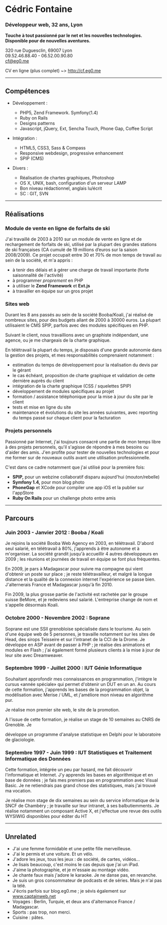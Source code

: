 # Cédric Fontaine
### Développeur web, 32 ans, Lyon

**Touche à tout passionné par le net et les nouvelles technologies.  
Disponible pour de nouvelles aventures.**

320 rue Duguesclin, 69007 Lyon  
09.52.46.88.40 - 06.52.00.90.80  
cf@eg0.me

CV en ligne (plus complet) ~> http://cf.eg0.me

***

## Compétences

* Développement :
  * PHP5, Zend Framework. Symfony(1.4)
  * Ruby on Rails
  * Designs patterns
  * Javascript, jQuery, Ext, Sencha Touch, Phone Gap, Coffee Script

* Intégration : 
  * HTML5, CSS3, Sass & Compass
  * Responsive webdesign, progressive enhancement
  * SPIP (CMS)

* Divers : 
  * Réalisation de chartes graphiques, Photoshop
  * OS X, UNIX, bash, configuration d'un serveur LAMP
  * Bon niveau rédactionnel, anglais lu/écrit
  * SC : GIT, SVN

* * *

## Réalisations

### Module de vente en ligne de forfaits de ski

J'ai travaillé de 2003 à 2010 sur un module de vente en ligne et de
rechargement de forfaits de ski, utilisé par la plupart des grandes stations
de ski françaises (CA cumulé de 19 millions d’euros sur la saison 2008/2009). Ce projet occupait entre 30 et 70% de mon temps de travail
au sein de la société, et m'a appris :

  * à tenir des délais et à gérer une charge de travail importante (forte saisonnalité de l'activité)
  * à programmer _proprement_ en PHP
  * à utiliser le **Zend Framework** et **Ext.js**
  * à travailler en équipe sur un gros projet

### Sites web

Durant les 8 ans passés au sein de la société Booba/Koali, j'ai réalisé de
nombreux sites, pour des budgets allant de 2000 à 30000 euros. La plupart
utilisaient le CMS SPIP, parfois avec des modules spécifiques en PHP.

Suivant le client, nous travaillions avec un graphiste indépendant, une
agence, ou je me chargeais de la charte graphique.

En télétravail la plupart du temps, je disposais d'une grande autonomie dans
la gestion des projets, et mes responsabilités comprenaient notamment :

  * estimation du temps de développement pour la réalisation du devis par le gérant
  * le cas échéant, proposition de charte graphique et validation de cette dernière auprès du client
  * intégration de la charte graphique (CSS / squelettes SPIP)
  * développement de modules spécifiques au projet
  * formation / assistance téléphonique pour la mise à jour du site par le client
  * tests et mise en ligne du site
  * maintenance et évolutions du site les années suivantes, avec reporting du temps passé sur chaque client pour la facturation


### Projets personnels

Passionné par Internet, j'ai toujours consacré une partie de mon temps libre à
des projets personnels, qu'il s'agisse de répondre à mes besoins ou d'aider
des amis. J'en profite pour tester de nouvelles technologies et pour me former
sur de nouveaux outils avant une utilisation professionnelle.

C'est dans ce cadre notamment que j'ai utilisé pour la première fois:

  * **SPIP,** pour un webzine collaboratif disparu aujourd'hui (mouton/rebelle)
  * **Symfony 1.4,** pour mon blog photo
  * **PhoneGap** et XCode pour compiler une app iOS et la publier sur l'appStore
  * **Ruby On Rails** pour un challenge photo entre amis


* * *

## Parcours

### Juin 2003 - Janvier 2012 : Booba / Koali

Je rejoins la société Booba Web Agency en 2003, en télétravail. D'abord seul salarié, en télétravail à 80%, j'apprends à être autonome et à m'organiser. La société grandit jusqu'à accueillir 4 autres développeurs en 2009 ; les réunions et journées de travail en équipe se font plus fréquentes.

En 2009, je pars à Madagascar pour suivre ma compagne qui vient d'obtenir un poste sur place ; je reste télétravailleur, et malgré la longue distance et la qualité de la connexion internet l'expérience se passe bien. J'alternerais France et Madagascar jusqu'à fin 2010.

Fin 2009, la plus grosse partie de l'activité est rachetée par le groupe suisse BeMore, et je redeviens seul salarié. L'entreprise change de nom et s'appelle désormais Koali.

### Octobre 2000 - Novembre 2002 : Soprane

Soprane est une SSII grenobloise spécialisée dans le tourisme. Au sein d'une équipe web de 5 personnes, je travaille notamment sur les sites de Head, des sirops Teisseire et sur l'intranet de la CCI de la Drome. Je développe en ASP avant de passer à PHP ; je réalise des animations et modules en Flash ; j'ai également formé plusieurs clients à la mise à jour de leur site avec Dreamweaver. 

### Septembre 1999 - Juillet 2000 : IUT Génie Informatique

Souhaitant approfondir mes connaissances en programmation, j'intègre le cursus «année spéciale» qui permet d'obtenir un DUT en un an. Au cours de cette formation, j'apprends les bases de la programmation objet, la modélisation avec Merise / UML, et j'améliore mon niveau en algorithme pur.

Je réalise mon premier site web, le site de la promotion.

A l'issue de cette formation, je réalise un stage de 10 semaines au CNRS de Grenoble. Je 

développe un programme d'analyse statistique en Delphi pour le laboratoire de glaciologie.

### Septembre 1997 - Juin 1999 : IUT Statistiques et Traitement Informatique des Données

Cette formation, intégrée un peu par hasard, me fait découvrir l'informatique et Internet. J'y apprends les bases en algorithmique et en base de données ; je fais mes premiers pas en programmation avec Visual Basic. Je ne retiendrais pas grand chose des statistiques, mais j'ai trouvé ma vocation.

Je réalise mon stage de dix semaines au sein du service informatique de la SNCF de Chambéry ; je travaille sur leur intranet, à ses balbutiemments. Je réalise notamment un composant Active X, et j'effectue une revue des outils WYSIWIG disponibles pour éditer du HT
* * *

## Unrelated

  * J'ai une femme formidable et une petite fille merveilleuse.
  * J'ai le permis et une voiture. Et un vélo.
  * J'adore les jeux, tous les jeux : de société, de cartes, vidéos... 
  * Je lisais beaucoup, c'est moins le cas depuis que j'ai un iPad.
  * J'aime la photographie, et je m'essaie au montage vidéo.
  * Je chante faux mais j'adore le karaoke. Je ne danse pas, en revanche.
  * Je suis un gros consommateur de podcasts et de séries. Mais je n'ai pas la télé.
  * J'écris parfois sur blog.eg0.me ; je sévis également sur www.captainweb.net
  * Voyages : Berlin, Turquie, et deux ans d'alternance France / Madagascar.
  * Sports : pas trop, non merci.
  * Cuisine : pâtes.


